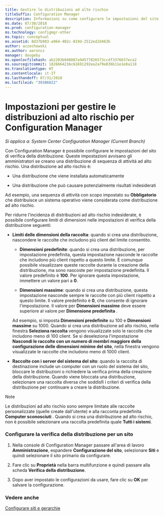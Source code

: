 ```yaml
---
title: Gestire le distribuzioni ad alto rischio
titleSuffix: Configuration Manager
description: Informazioni su come configurare le impostazioni del sito di verifica della distribuzione in Configuration Manager per avvisare gli amministratori nel caso in cui creino una distribuzione ad alto rischio.
ms.date: 07/30/2018
ms.prod: configuration-manager
ms.technology: configmgr-other
ms.topic: conceptual
ms.assetid: 8d37b983-a964-402c-819d-2512ed2d463b
author: aczechowski
ms.author: aaroncz
manager: dougeby
ms.openlocfilehash: ab2203b948887a94577826573ccdf3376637eca2
ms.sourcegitcommit: 1826664216c61691292ea2a79e836b11e1e8a118
ms.translationtype: HT
ms.contentlocale: it-IT
ms.lasthandoff: 07/31/2018
ms.locfileid: "39386022"
---
```

# <a name="settings-to-manage-high-risk-deployments-for-configuration-manager"></a>Impostazioni per gestire le distribuzioni ad alto rischio per Configuration Manager

*Si applica a: System Center Configuration Manager (Current Branch)*


Con Configuration Manager è possibile configurare le impostazioni del sito di verifica della distribuzione. Queste impostazioni avvisano gli amministratori se creano una distribuzione di sequenza di attività ad alto rischio. Una distribuzione ad alto rischio è:  

-   Una distribuzione che viene installata automaticamente  

-   Una distribuzione che può causare potenzialmente risultati indesiderati  

Ad esempio, una sequenza di attività con scopo impostato su **Obbligatorio** che distribuisce un sistema operativo viene considerata come distribuzione ad alto rischio.  

Per ridurre l'incidenza di distribuzioni ad alto rischio indesiderate, è possibile configurare limiti di dimensioni nelle impostazioni di verifica della distribuzione seguenti:  

-   **Limiti delle dimensioni della raccolta**: quando si crea una distribuzione, nascondere le raccolte che includono più client del limite consentito.  

     -   **Dimensioni predefinite**: quando si crea una distribuzione, per impostazione predefinita, questa impostazione nasconde le raccolte che includono più client rispetto a questo limite. È comunque possibile visualizzare queste raccolte durante la creazione della distribuzione, ma sono nascoste per impostazione predefinita. Il valore predefinito è **100**. Per ignorare questa impostazione, immettere un valore pari a **0**.  

     -   **Dimensioni massime**: quando si crea una distribuzione, questa impostazione nasconde sempre le raccolte con più client rispetto a questo limite. Il valore predefinito è **0**, che consente di ignorare l'impostazione. Il valore per **Dimensioni massime** deve essere superiore al valore per **Dimensione predefinita** .  

     Ad esempio, si imposta **Dimensioni predefinite** su 100 e **Dimensioni massime** su 1000. Quando si crea una distribuzione ad alto rischio, nella finestra **Seleziona raccolta** vengono visualizzate solo le raccolte che includono meno di 100 client. Se si deseleziona l'impostazione **Nascondi le raccolte con un numero di membri maggiore della configurazione delle dimensioni minime del sito**, nella finestra vengono visualizzate le raccolte che includono meno di 1000 client.  

-   **Raccolte con i server del sistema del sito**: quando la raccolta di destinazione include un computer con un ruolo del sistema del sito, bloccare le distribuzioni o richiedere la verifica prima della creazione della distribuzione. Quando viene bloccata una distribuzione, selezionare una raccolta diversa che soddisfi i criteri di verifica della distribuzione per continuare a creare la distribuzione.  

> [!NOTE]  
>  Le distribuzioni ad alto rischio sono sempre limitate alle raccolte personalizzate (quelle create dall'utente) e alla racconta predefinita **Computer sconosciuti** . Quando si crea una distribuzione ad alto rischio, non è possibile selezionare una raccolta predefinita quale **Tutti i sistemi**.  

### <a name="configure-deployment-verification-for-a-site"></a>Configurare la verifica della distribuzione per un sito  

1.  Nella console di Configuration Manager passare all'area di lavoro **Amministrazione**, espandere **Configurazione del sito**, selezionare **Siti** e quindi selezionare il sito primario da configurare.  

2.  Fare clic su **Proprietà** nella barra multifunzione e quindi passare alla scheda **Verifica della distribuzione**.  

3.  Dopo aver impostato le configurazioni da usare, fare clic su **OK** per salvare la configurazione.  


### <a name="see-also"></a>Vedere anche  
 [Configurare siti e gerarchie](/sccm/core/servers/deploy/configure/configure-sites-and-hierarchies)
